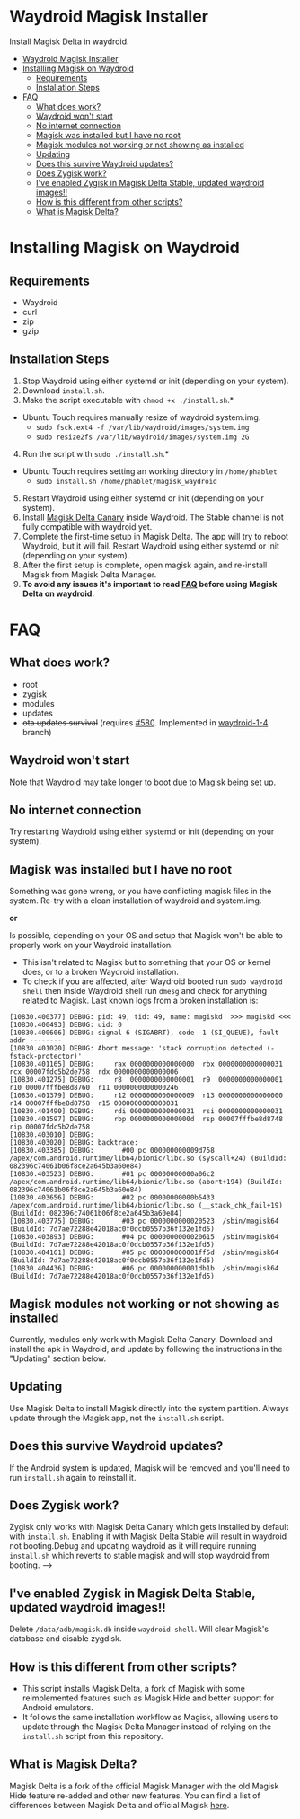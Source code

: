 # Waydroid Magisk Installer
Install Magisk Delta in waydroid. 

- [Waydroid Magisk Installer](#waydroid-magisk-installer)
- [Installing Magisk on Waydroid](#installing-magisk-on-waydroid)
  - [Requirements](#requirements)
  - [Installation Steps](#installation-steps)
- [FAQ](#faq)
  - [What does work?](#what-does-work)
  - [Waydroid won't start](#waydroid-wont-start)
  - [No internet connection](#no-internet-connection)
  - [Magisk was installed but I have no root](#magisk-was-installed-but-i-have-no-root)
  - [Magisk modules not working or not showing as installed](#magisk-modules-not-working-or-not-showing-as-installed)
  - [Updating](#updating)
  - [Does this survive Waydroid updates?](#does-this-survive-waydroid-updates)
  - [Does Zygisk work?](#does-zygisk-work)
  - [I've enabled Zygisk in Magisk Delta Stable, updated waydroid images!!](#ive-enabled-zygisk-in-magisk-delta-stable-updated-waydroid-images)
  - [How is this different from other scripts?](#how-is-this-different-from-other-scripts)
  - [What is Magisk Delta?](#what-is-magisk-delta)

# Installing Magisk on Waydroid

## Requirements
* Waydroid 
* curl 
* zip
* gzip

## Installation Steps
1. Stop Waydroid using either systemd or init (depending on your system).
2. Download `install.sh`.
3. Make the script executable with `chmod +x ./install.sh`.*
  * Ubuntu Touch requires manually resize of waydroid system.img.
    * `sudo fsck.ext4 -f /var/lib/waydroid/images/system.img`
    * `sudo resize2fs /var/lib/waydroid/images/system.img 2G`
4. Run the script with `sudo ./install.sh`.*
  * Ubuntu Touch requires setting an working directory in `/home/phablet`
    * `sudo install.sh /home/phablet/magisk_waydroid`
5. Restart Waydroid using either systemd or init (depending on your system).
6. Install [Magisk Delta Canary](https://huskydg.github.io/magisk-files/) inside Waydroid. The Stable channel is not fully compatible with waydroid yet.
7. Complete the first-time setup in Magisk Delta. The app will try to reboot Waydroid, but it will fail. Restart Waydroid using either systemd or init (depending on your system).
8. After the first setup is complete, open magisk again, and re-install Magisk from Magisk Delta Manager.
9. **To avoid any issues it's important to read [FAQ](#faq) before using Magisk Delta on waydroid.**

# FAQ

## What does work?
* root
* zygisk
* modules
* updates
* ~~ota updates survival~~ (requires [#580](https://github.com/waydroid/waydroid/pull/580). Implemented in [waydroid-1-4](https://github.com/nitanmarcel/waydroid-magisk-installer/tree/waydroid-1-4) branch)

## Waydroid won't start
Note that Waydroid may take longer to boot due to Magisk being set up.

## No internet connection
Try restarting Waydroid using either systemd or init (depending on your system).

## Magisk was installed but I have no root
Something was gone wrong, or you have conflicting magisk files in the system. Re-try with a clean installation of waydroid and system.img.

**or**

Is possible, depending on your OS and setup that Magisk won't be able to properly work on your Waydroid installation.
 * This isn't related to Magisk but to something that your OS or kernel does, or to a broken Waydroid installation.
 * To check if you are affected, after Waydroid booted run `sudo waydroid shell` then inside Waydroid shell run `dmesg` and check for anything related to Magisk. Last known logs from a broken installation is:
 ```
 [10830.400377] DEBUG: pid: 49, tid: 49, name: magiskd  >>> magiskd <<<
[10830.400493] DEBUG: uid: 0
[10830.400606] DEBUG: signal 6 (SIGABRT), code -1 (SI_QUEUE), fault addr --------
[10830.401020] DEBUG: Abort message: 'stack corruption detected (-fstack-protector)'
[10830.401165] DEBUG:     rax 0000000000000000  rbx 0000000000000031  rcx 00007fdc5b2de758  rdx 0000000000000006
[10830.401275] DEBUG:     r8  0000000000000001  r9  0000000000000001  r10 00007fffbe8d8760  r11 0000000000000246
[10830.401379] DEBUG:     r12 0000000000000009  r13 0000000000000000  r14 00007fffbe8d8758  r15 0000000000000031
[10830.401490] DEBUG:     rdi 0000000000000031  rsi 0000000000000031
[10830.401597] DEBUG:     rbp 000000000000000d  rsp 00007fffbe8d8748  rip 00007fdc5b2de758
[10830.403010] DEBUG: 
[10830.403020] DEBUG: backtrace:
[10830.403385] DEBUG:       #00 pc 000000000009d758  /apex/com.android.runtime/lib64/bionic/libc.so (syscall+24) (BuildId: 082396c74061b06f8ce2a645b3a60e84)
[10830.403523] DEBUG:       #01 pc 00000000000a06c2  /apex/com.android.runtime/lib64/bionic/libc.so (abort+194) (BuildId: 082396c74061b06f8ce2a645b3a60e84)
[10830.403656] DEBUG:       #02 pc 00000000000b5433  /apex/com.android.runtime/lib64/bionic/libc.so (__stack_chk_fail+19) (BuildId: 082396c74061b06f8ce2a645b3a60e84)
[10830.403775] DEBUG:       #03 pc 0000000000020523  /sbin/magisk64 (BuildId: 7d7ae72288e42018ac0f0dcb0557b36f132e1fd5)
[10830.403893] DEBUG:       #04 pc 0000000000020615  /sbin/magisk64 (BuildId: 7d7ae72288e42018ac0f0dcb0557b36f132e1fd5)
[10830.404161] DEBUG:       #05 pc 000000000001ff5d  /sbin/magisk64 (BuildId: 7d7ae72288e42018ac0f0dcb0557b36f132e1fd5)
[10830.404436] DEBUG:       #06 pc 000000000001db1b  /sbin/magisk64 (BuildId: 7d7ae72288e42018ac0f0dcb0557b36f132e1fd5)
 ``` 

## Magisk modules not working or not showing as installed
Currently, modules only work with Magisk Delta Canary. Download and install the apk in Waydroid, and update by following the instructions in the "Updating" section below.

## Updating
Use Magisk Delta to install Magisk directly into the system partition. Always update through the Magisk app, not the `install.sh` script.

## Does this survive Waydroid updates?
If the Android system is updated, Magisk will be removed and you'll need to run `install.sh` again to reinstall it.

## Does Zygisk work?
Zygisk only works with Magisk Delta Canary which gets installed by default with `install.sh`. Enabling it with Magisk Delta Stable will result in waydroid not booting.Debug and updating waydroid as it will require running `install.sh` which reverts to stable magisk and will stop waydroid from booting. -->

## I've enabled Zygisk in Magisk Delta Stable, updated waydroid images!!
Delete `/data/adb/magisk.db` inside `waydroid shell`. Will clear Magisk's database and disable zygdisk.

## How is this different from other scripts?
* This script installs Magisk Delta, a fork of Magisk with some reimplemented features such as Magisk Hide and better support for Android emulators.
* It follows the same installation workflow as Magisk, allowing users to update through the Magisk Delta Manager instead of relying on the `install.sh` script from this repository.

## What is Magisk Delta?
Magisk Delta is a fork of the official Magisk Manager with the old Magisk Hide feature re-added and other new features. You can find a list of differences between Magisk Delta and official Magisk [here](https://github.com/HuskyDG/magisk-files/blob/main/note_stable.md#diffs-to-official-magisk).
